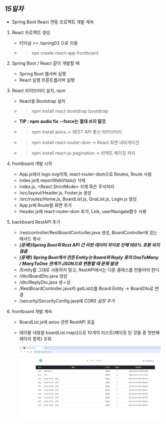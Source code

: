 ## ***15일차***
- Spring Boot React 연동 프로젝트 개발 계속
1. React 프로젝트 생성
    - 터미널 >> /spring03 으로 이동
    - > npx create-react-app frontboard

2. Spring Boot / React 같이 개발할 때
    - Spring Boot 웹서버 실행
    - React 실행 프론트웹서버 실행

3. React 라이브러리 설치, npm
    - React용 Bootstrap 설치
    - > npm install react-bootstrap bootstrap
    - **TIP : npm audix fix --force는 절대 쓰지 말것**
    - > npm install axios -> REST API 통신 라이브러리
    - > npm install react-router-dom -> React 화면 네비게이션
    - > npm install react-js-pagination -> 리액트 페이징 처리

4. frontboard 개발 시작
    - App.js에서 logo.svg삭제, react-router-dom으로 Routes, Route 사용
    - index.js에 reportWebVitals() 삭제
    - index.js, <React.StrictMode> 삭제 혹은 주석처리
    - /src/layout/Header.js, Footer.js 생성
    - /src/routes/Home.js, BoardList.js, QnaList.js, Login.js 생성
    - App.js에 Route될 화면 추가
    - Header.js에 react-router-dom 추가, Link, userNavigate함수 사용

5. backboard RestAPI 추가
    - /restcontroller/RestBoardController.java 생성, BoardController에 있는 메서드 복사
    - ***(문제!)Spring Boot와 Rest API 간 리턴 데이터 차이로 인해 100% 호환 되지 않음***
    - ***(문제!) Spring Boot에서 만든 Entity는 Board와 Reply 등의 OneToMany / ManyToOne 관계가 JSON으로 변환할 때 문제 발생***
    - /Entity를 그대로 사용하지 말고, RestAPI에서는 다른 클래스를 만들어야 한다.
    - /dto/BoardDto.java 생성
    - /dto/ReplyDto.java 생ㅅ성
    - /RestBoardController.java의 getList()를 Board Entity -> BoardDto로 변경
    - /security/SecurityConfig.java에 _CORS 설정 추가_

6. frontboard 개발 계속
    - BoardList.js에 axios 관련 RestAPI 호출
    - 테이블 내용을 boardList.map()으로 10개의 리스트(페이징 된 것들 중 첫번째 페이지 항목) 조회

        <img src="https://raw.githubusercontent.com/Koeyh/study-springboot-2024/main/images/react004.png" width="500">
